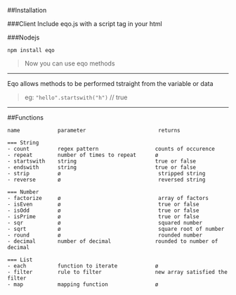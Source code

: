 ##Installation

###Client
Include eqo.js with a script tag in your html

###Nodejs

	npm install eqo

> Now you can use eqo methods

***

Eqo allows methods to be performed tstraight from the variable or data

> eg: `"hello".startswith("h")` // true

***

##Functions
```
name			parameter						returns

=== String
- count			regex pattern				   counts of occurence
- repeat		number of times to repeat	   ø
- startswith	string						   true or false
- endswith		string						   true or false
- strip			ø								stripped string
- reverse		ø								reversed string

=== Number
- factorize		ø								array of factors
- isEven   		ø								true or false
- isOdd			ø								true or false
- isPrime		ø								true or false
- sqr			ø								squared number
- sqrt			ø								square root of number
- round			ø								rounded number
- decimal		number of decimal			   rounded to number of decimal

=== List
- each			function to iterate			   ø
- filter		rule to filter				   new array satisfied the filter
- map 			mapping function			   ø

```
